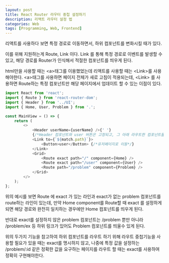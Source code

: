 ```yaml
---
layout: post
title: React Router 라우터 중첩 설정하기
description: 리액트 라우터 설정 법
categories: Web
tags: [Programming, Web, Frontend]
---
```


리액트를 사용하다 보면 특정 경로로 이동하면서, 하위 컴포넌트를 변화시킬 때가 있다.

이를 위해 지원하는게 Route, Link 이다.
Link 를 통해 특정 경로로 이벤트를 발생할 수 있고, 해당 경로를 Router가 인식해서 적절한 컴포넌트를 띄우게 된다.

html만을 사용할 때는 \<a>태그를 이용했었는데 리액트를 사용할 때는 \<Link>를 사용해야한다. \<a>태그를 사용하면 페이지 전체가 새로 고침이 적용되는데, \<Link> 를 사용하면 Route하는 특정 컴포넌트만 해당 페이지에서 업데이트 할 수 있는 이점이 있다.

```js
import React from 'react';
import { Route } from 'react-router-dom';
import { Header } from '../UI';
import { Home, User, Problem } from '.';

const MainView = () => {
	return (
		<>
			<Header userName={userName} />{' '}
			{/*Header 컴포넌트와 user 버튼은 고정되고, 그 아래 라우트한 컴포넌트들만 바뀌게 된다.*/}
			<Link to={`${match.path}`}>
				<Button>user</Button> {/*유저페이지로 이동*/}
			</Link>
			<Grid>
				<Route exact path="/" component={Home} />
				<Route exact path="/user" component={User} />
				<Route path="/problem" component={Problem} />
			</Grid>
		</>
	);
};
```

위의 예시를 보면 Route 에 exact 가 있는 라인과 exact가 없는 problem 컴포넌트를 route하는 라인이 있는데, 만약 Home component를 Route할 때 exact 를 설정하게 되면 해당 경로와 완전히 일치하는 경우에만 Home 컴포넌트를 띄우게 된다.

반대로 exact를 설정하지 않은 problem 컴포넌트는 /problem 뿐만 아니라 /problem/ex 등 하위 링크가 있어도 Problem 컴포넌트를 띄울수 있게 된다.

위의 두가지 기능을 참고하여 하위 컴포넌트를 라우트 하기 위해 라우트 중첩기능을 사용할 필요가 있을 때는 exact를 명시하지 않고, 나중에 특정 값을 설정하는 /problem/:id 같은 정확한 값을 요구하는 페이지를 라우트 할 때는 exact를 사용하여 정확히 구현해야한다.
